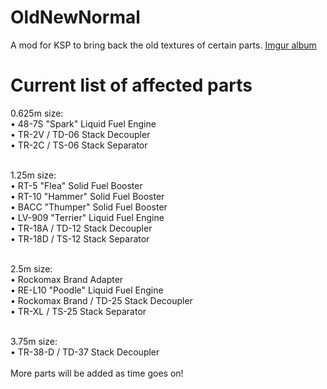 # OldNewNormal
A mod for KSP to bring back the old textures of certain parts. [Imgur album](https://imgur.com/a/yPPZcUj)

# Current list of affected parts

0.625m size: </br>
• 48-7S "Spark" Liquid Fuel Engine </br>
• TR-2V / TD-06 Stack Decoupler </br>
• TR-2C / TS-06 Stack Separator </br>
 </br>

1.25m size: </br>
• RT-5 "Flea" Solid Fuel Booster </br>
• RT-10 "Hammer" Solid Fuel Booster </br>
• BACC "Thumper" Solid Fuel Booster </br>
• LV-909 "Terrier" Liquid Fuel Engine </br>
• TR-18A / TD-12 Stack Decoupler </br>
• TR-18D / TS-12 Stack Separator </br>
 </br>
 
2.5m size: </br>
• Rockomax Brand Adapter </br>
• RE-L10 "Poodle" Liquid Fuel Engine </br>
• Rockomax Brand / TD-25 Stack Decoupler </br>
• TR-XL / TS-25 Stack Separator </br>
 </br>
 
3.75m size: </br>
• TR-38-D / TD-37 Stack Decoupler </br>
 </br>
 More parts will be added as time goes on!
